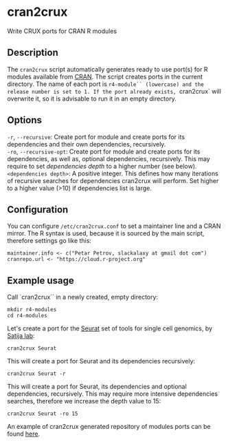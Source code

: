 # cran2crux 
Write CRUX ports for CRAN R modules

## Description
The `cran2crux` script automatically generates ready to use port(s) for R
modules available from [CRAN](https://cran.r-project.org/). The script
creates ports in the current directory. The name of each port is `r4-module``
(lowercase) and the release number is set to 1. If the port already exists,
`cran2crux` will overwrite it, so it is advisable to run it in an empty directory.

## Options
`-r`, `--recursive`: Create port for module and create ports for its dependencies and their own dependencies, recursively.  
`-ro`, `--recursive-opt`: Create port for module and create ports for its dependencies, as well as, optional dependencies, recursively. This may require to set *dependencies depth* to a higher number (see below).  
`<dependencies depth>`: A positive integer. This defines how many iterations of recursive searches for dependencies cran2crux will perform. Set higher to a higher value (>10) if dependencies list is large.

## Configuration
You can configure `/etc/cran2crux.conf` to set a maintainer line and a CRAN mirror. The R syntax is used, because it is sourced by the main script, therefore settings go like this:

    maintainer.info <- c("Petar Petrov, slackalaxy at gmail dot com")
    cranrepo.url <- "https://cloud.r-project.org"

## Example usage
Call `cran2crux`` in a newly created, empty directory:

    mkdir r4-modules
    cd r4-modules 

Let's create a port for the [Seurat](https://cran.r-project.org/web/packages/Seurat/) set of tools for single cell genomics, by [Satija lab](https://satijalab.org/seurat/):

    cran2crux Seurat

This will create a port for Seurat and its dependencies recursively:

    cran2crux Seurat -r
	
This will create a port for Seurat, its dependencies and optional 
dependencies, recursively. This may require more intensive dependencies
searches, therefore we increase the depth value to 15:

	cran2crux Seurat -ro 15

An example of cran2crux generated repository of modules ports can be found [here](https://github.com/slackalaxy/crux-ports/r4-modules).
